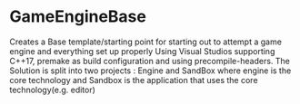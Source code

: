 # GameEngineBase
Creates a Base template/starting point for starting out to attempt a game engine and everything set up properly
Using Visual Studios supporting C++17, premake as build configuration and using precompile-headers.
The Solution is split into two projects : Engine and SandBox where engine is the core technology and Sandbox is the application that uses the core technology(e.g. editor)
